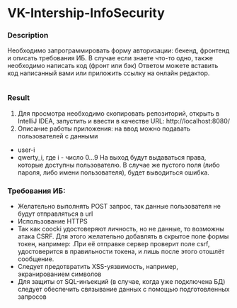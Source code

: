 # VK-Intership-InfoSecurity
### Description
Необходимо запрограммировать форму авторизации: бекенд, фронтенд и описать требования ИБ.
В случае если знаете что-то одно, также необходимо написать код (фронт или бэк)
Ответом можете вставить код написанный вами или приложить ссылку на онлайн редактор.

<img alt="" src="https://davmedia.test.tech-mail.ru/editor_uploads/2023/04/13/auth_m4M18sW.png" >

### Result
1) Для просмотра необходимо скопировать репозиторий, открыть в IntelliJ IDEA, запустить и ввести в качестве URL: http://localhost:8080/
2) Описание работы приложения: на ввод можно подавать пользователей с данными 
* user-i
* qwerty_i, где i - число 0...9
На выход будут выдаваться права, которые доступны пользователю. В случае же пустого поля (либо пароля, либо имени пользователя), будет выводиться ошибка.

### Требования ИБ:
* Желательно выполнять POST запрос, так данные пользователя не будут отправляться в url
* Использование HTTPS
* Так как coocki удостоверяют личность, но не данные, то возможны атака CSRF. Для этого желательно добавлять в скрытое поле формы токен, например:
<input type="hidden" name="csrf" value="1234:5ad02792a3285252e524ccadeeda3401">.При её отправке сервер проверит поле csrf, удостоверится в правильности токена, 
и лишь после этого отошлёт сообщение.
* Следует предотвратить XSS-уязвимость, например, экранированием символов
* Для защиты от SQL-инъекций (в случае, когда уже подключена БД) следует обеспечить связывание данных с помощью подготовленных запросов
